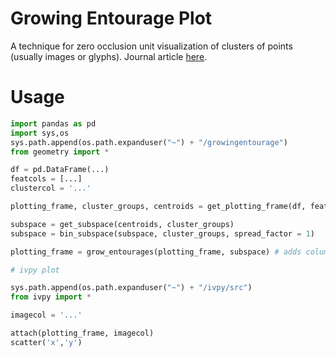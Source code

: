 # Growing Entourage Plot
A technique for zero occlusion unit visualization of clusters of points (usually images or glyphs). Journal article [here](https://dahj.org/article/direct-visualization-techniques).

# Usage

```python
import pandas as pd
import sys,os
sys.path.append(os.path.expanduser("~") + "/growingentourage")
from geometry import *

df = pd.DataFrame(...)
featcols = [...]
clustercol = '...'

plotting_frame, cluster_groups, centroids = get_plotting_frame(df, featcols, clustercol)

subspace = get_subspace(centroids, cluster_groups)
subspace = bin_subspace(subspace, cluster_groups, spread_factor = 1)

plotting_frame = grow_entourages(plotting_frame, subspace) # adds columns ['x','y']

# ivpy plot

sys.path.append(os.path.expanduser("~") + "/ivpy/src")
from ivpy import *

imagecol = '...'

attach(plotting_frame, imagecol)
scatter('x','y') 
```
